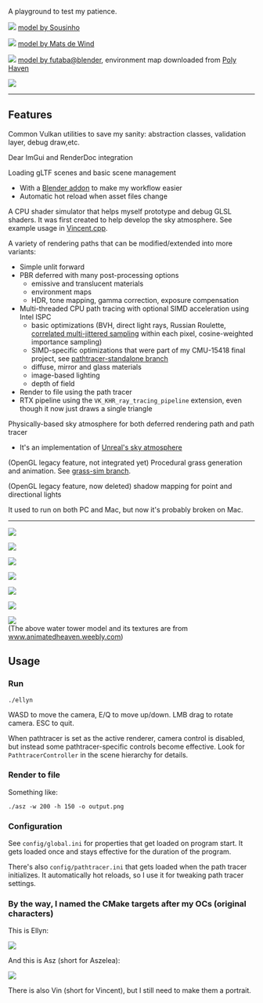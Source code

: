 A playground to test my patience.

![](img/8-07-deferred.png)
[model by Sousinho](https://sketchfab.com/3d-models/japanese-style-restaurant-92f3559214e2403ebd84b6d5f8d7ca53)

![](img/9-26-plants.png)
[model by Mats de Wind](https://sketchfab.com/3d-models/greenhouse-foliage-12379c14d8284592a9c5cdb93d80b03f)

![](img/9-26-fan-pathtraced.png)
[model by futaba@blender](https://sketchfab.com/3d-models/retro-style-desk-fan-79bb384f2ed545a5ae8c2b9cfa06cd8f), environment map downloaded from [Poly Haven](https://polyhaven.com/hdris)

![](img/9-26-deferred-capture.png)

---

## Features

Common Vulkan utilities to save my sanity: abstraction classes, validation layer, debug draw,etc. 

Dear ImGui and RenderDoc integration

Loading gLTF scenes and basic scene management
* With a [Blender addon](scripts/blender/addons/myn) to make my workflow easier 
* Automatic hot reload when asset files change

A CPU shader simulator that helps myself prototype and debug GLSL shaders. It was first created to help develop the sky atmosphere. See example usage in [Vincent.cpp](src/Vincent.cpp).

A variety of rendering paths that can be modified/extended into more variants:
* Simple unlit forward
* PBR deferred with many post-processing options 
  * emissive and translucent materials
  * environment maps
  * HDR, tone mapping, gamma correction, exposure compensation
* Multi-threaded CPU path tracing with optional SIMD acceleration using Intel ISPC
  * basic optimizations (BVH, direct light rays, Russian Roulette, [correlated multi-jittered sampling](https://graphics.pixar.com/library/MultiJitteredSampling/paper.pdf) within each pixel, cosine-weighted importance sampling)
  * SIMD-specific optimizations that were part of my CMU-15418 final project, see [pathtracer-standalone branch](https://github.com/miyehn/niar/tree/pathtracer-standalone)
  * diffuse, mirror and glass materials
  * image-based lighting
  * depth of field
* Render to file using the path tracer
* RTX pipeline using the `VK_KHR_ray_tracing_pipeline` extension, even though it now just draws a single triangle

Physically-based sky atmosphere for both deferred rendering path and path tracer
* It's an implementation of [Unreal's sky atmosphere](https://sebh.github.io/publications/egsr2020.pdf)

(OpenGL legacy feature, not integrated yet) Procedural grass generation and animation. See [grass-sim branch](https://github.com/miyehn/niar/tree/grass-sim).

(OpenGL legacy feature, now deleted) shadow mapping for point and directional lights

It used to run on both PC and Mac, but now it's probably broken on Mac.

---

![](img/asz-sky.png)

![](img/dof.jpg)

![](https://github.com/miyehn/niar/blob/grass-sim/img/grass2.gif?raw=true)

![](img/9-19-simple-annotated.png)

![](img/fchouse-export-test.png)

![](img/water_tower_10_24.jpg)

![](img/water_tower_detail_10_24.jpg)  
(The above water tower model and its textures are from www.animatedheaven.weebly.com)

## Usage

### Run

```
./ellyn
```

WASD to move the camera, E/Q to move up/down. LMB drag to rotate camera. ESC to quit.

When pathtracer is set as the active renderer, camera control is disabled, but instead some pathtracer-specific controls become effective. Look for `PathtracerController` in the scene hierarchy for details.

### Render to file

Something like:
```
./asz -w 200 -h 150 -o output.png
```

### Configuration

See `config/global.ini` for properties that get loaded on program start. It gets loaded once and stays effective for the duration of the program.

There's also `config/pathtracer.ini` that gets loaded when the path tracer initializes. It automatically hot reloads, so I use it for tweaking path tracer settings.

### By the way, I named the CMake targets after my OCs (original characters)

This is Ellyn:

![](img/ellyn.png)

And this is Asz (short for Aszelea):

![](img/asz.jpg)

There is also Vin (short for Vincent), but I still need to make them a portrait.